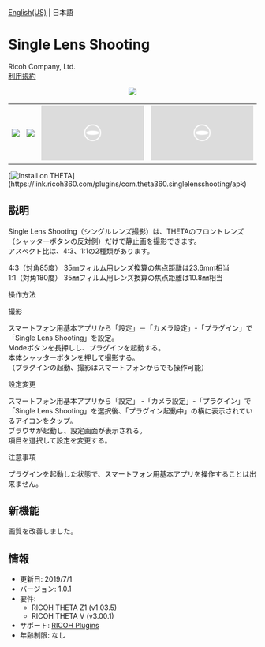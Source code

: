 [English(US)](README.md) | 日本語

# Single Lens Shooting

Ricoh Company, Ltd.  
[利用規約](https://www.ricoh360.com/ja/terms/plugins/)

<div align="center"><img src="./1.png"><table><tr><td><img src="./2.png"></td><td><img src="./3.png"></td><td><img src="./4.png"></td><td><img src="./5.png"></td></tr></table></div>

[![Install on THETA](https://assets.ricoh360.com/image/upload/v1/front/theta/install-button.svg?)](https://link.ricoh360.com/plugins/com.theta360.singlelensshooting/apk)

## 説明

<div id="plugin-description">

Single Lens Shooting（シングルレンズ撮影）は、THETAのフロントレンズ（シャッターボタンの反対側）だけで静止画を撮影できます。  
アスペクト比は、4:3、1:1の2種類があります。  
  
4:3（対角85度） 35㎜フィルム用レンズ換算の焦点距離は23.6mm相当  
1:1（対角180度） 35㎜フィルム用レンズ換算の焦点距離は10.8㎜相当  
  
操作方法  
  
撮影  
  
スマートフォン用基本アプリから「設定」－「カメラ設定」-「プラグイン」で「Single Lens Shooting」を設定。  
Modeボタンを長押しし、プラグインを起動する。  
本体シャッターボタンを押して撮影する。  
（プラグインの起動、撮影はスマートフォンからでも操作可能）  
  
設定変更  
  
スマートフォン用基本アプリから「設定」 -「カメラ設定」-「プラグイン」で「Single Lens Shooting」を選択後、「プラグイン起動中」の横に表示されているアイコンをタップ。  
ブラウザが起動し、設定画面が表示される。  
項目を選択して設定を変更する。  
  
注意事項  
  
プラグインを起動した状態で、スマートフォン用基本アプリを操作することは出来ません。  

</div>

## 新機能

<div id="plugin-whats-new">

画質を改善しました。

</div>

## 情報

- 更新日: 2019/7/1
- バージョン: 1.0.1
- 要件:
  - RICOH THETA Z1 (v1.03.5)
  - RICOH THETA V (v3.00.1)
- サポート: [RICOH Plugins](https://support.ricoh360.com/ja/)
- 年齢制限: なし
